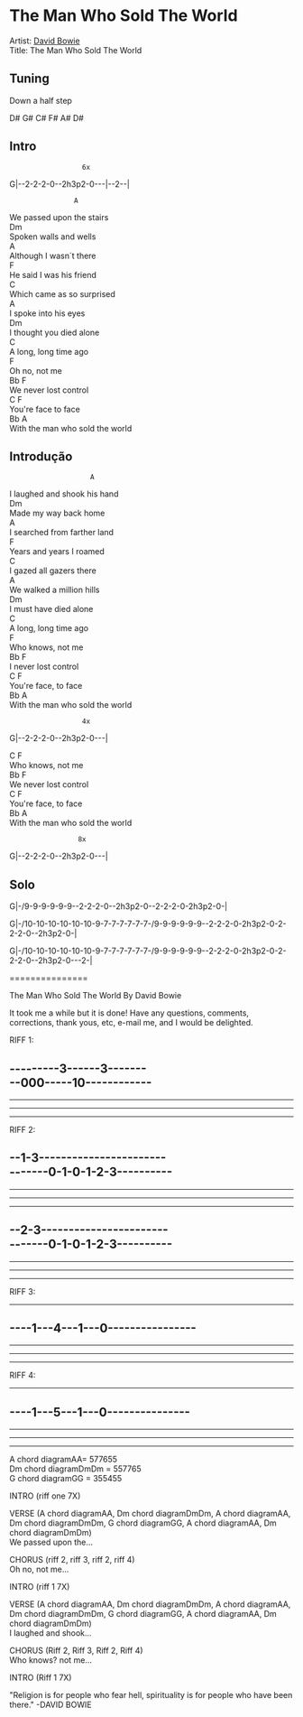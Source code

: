 # The Man Who Sold The World

Artist: [David Bowie](../artists.md)  
Title: The Man Who Sold The World

## Tuning

Down a half step

D# G# C# F# A# D#

## Intro

                      6x  
G|--2-2-2-0--2h3p2-0---|--2--|  

                    A  
We passed upon the stairs  
                  Dm  
Spoken walls and wells  
                  A  
Although I wasn´t there  
                  F  
He said I was his friend  
                    C  
Which came as so surprised  
                 A  
I spoke into his eyes  
                    Dm  
I thought you died alone  
                     C  
A long, long time ago  
           F  
Oh no, not me  
   Bb                F  
We never lost control  
          C        F  
You're face to face  
         Bb               A  
With the man who sold the world  

## Introdução

                        A  
I laughed and shook his hand  
                  Dm  
Made my way back home  
                         A  
I searched from farther land  
                      F  
Years and years I roamed  
                      C  
I gazed all gazers there  
                     A  
We walked a million hills  
                  Dm  
I must have died alone  
                     C  
A long, long time ago  
               F  
Who knows, not me  
  Bb                F  
I never lost control  
          C       F  
You're face, to face  
         Bb               A  
With the man who sold the world  

                      4x  
G|--2-2-2-0--2h3p2-0---|  

C              F  
Who knows, not me  
   Bb                F  
We never lost control  
          C       F  
You're face, to face  
         Bb               A  
With the man who sold the world  

                     8x  
G|--2-2-2-0--2h3p2-0---|  

## Solo

G|-/9-9-9-9-9-9--2-2-2-0--2h3p2-0--2-2-2-0-2h3p2-0-|  

G|-/10-10-10-10-10-10-9-7-7-7-7-7-7-/9-9-9-9-9-9--2-2-2-0-2h3p2-0-2-2-2-0--2h3p2-0-|  

G|-/10-10-10-10-10-10-9-7-7-7-7-7-7-/9-9-9-9-9-9--2-2-2-0-2h3p2-0-2-2-2-0--2h3p2-0---2-|  

===============

The Man Who Sold The World By David Bowie

It took me a while but it is done! Have any questions, comments,
corrections, thank yous, etc,  e-mail me, and I would be delighted.

RIFF 1:  

---------3------3-------  
--000-----10------------  
------------------------  
------------------------  
------------------------  
------------------------  

RIFF 2:  

--1-3-----------------------  
-------0-1-0-1-2-3----------  
----------------------------  
----------------------------  
----------------------------  
----------------------------  

--2-3-----------------------  
-------0-1-0-1-2-3----------  
----------------------------  
----------------------------  
----------------------------  
----------------------------  

RIFF 3:

---------------------------------  
----1---4---1---0----------------  
---------------------------------  
---------------------------------  
---------------------------------  
---------------------------------  

RIFF 4:

--------------------------------  
----1---5---1---0---------------  
--------------------------------  
--------------------------------  
--------------------------------  
--------------------------------  

A chord diagramAA= 577655  
Dm chord diagramDmDm = 557765  
G chord diagramGG = 355455  

INTRO (riff one 7X)  

VERSE (A chord diagramAA, Dm chord diagramDmDm, A chord diagramAA, Dm chord diagramDmDm, G chord diagramGG, A chord diagramAA, Dm chord diagramDmDm)  
We passed upon the...  

CHORUS (riff 2, riff 3, riff 2, riff 4)  
Oh no, not me...  

INTRO (riff 1 7X)  

VERSE (A chord diagramAA, Dm chord diagramDmDm, A chord diagramAA, Dm chord diagramDmDm, G chord diagramGG, A chord diagramAA, Dm chord diagramDmDm)  
I laughed and shook...  

CHORUS (Riff 2, Riff 3, Riff 2, Riff 4)  
Who knows? not me...  

INTRO (Riff 1 7X)  

"Religion is for people who fear hell, spirituality is for people who have been there." -DAVID BOWIE
